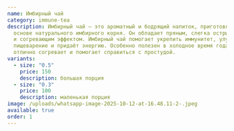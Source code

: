 ```yaml
---
name: Имбирный чай
category: immune-tea
description: Имбирный чай — это ароматный и бодрящий напиток, приготовленный на
  основе натурального имбирного корня. Он обладает пряным, слегка острым вкусом
  и согревающим эффектом. Имбирный чай помогает укрепить иммунитет, улучшает
  пищеварение и придаёт энергию. Особенно полезен в холодное время года — он
  отлично согревает и помогает справиться с простудой.
variants:
  - size: "0.5"
    price: 150
    description: большая порция
  - size: "0.3"
    price: 100
    description: маленькая порция
image: /uploads/whatsapp-image-2025-10-12-at-16.48.11-2-.jpeg
available: true
order: 1
---
```

